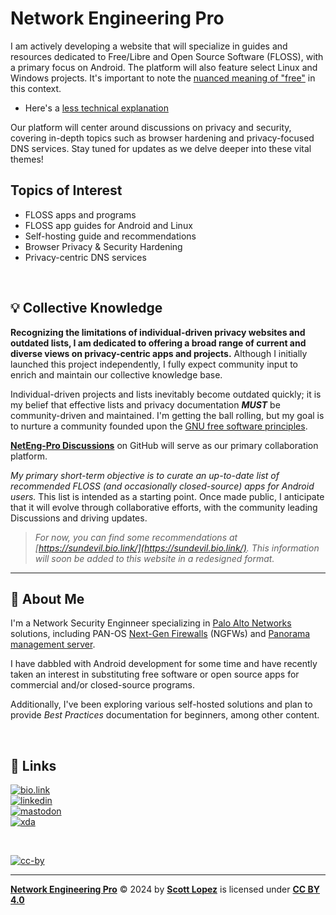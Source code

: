 
# Network Engineering Pro

I am actively developing a website that will specialize in guides and resources dedicated to Free/Libre and Open Source Software (FLOSS), with a primary focus on Android. The platform will also feature select Linux and Windows projects. It's important to note the [nuanced meaning of "free"](https://www.gnu.org/philosophy/free-sw.html) in this context.
 
* Here's a [less technical explanation](https://itsfoss.com/what-is-foss/#free-in-free-and-open-source-software-does-not-mean-free-of-cost)

Our platform will center around discussions on privacy and security, covering in-depth topics such as browser hardening and privacy-focused DNS services. Stay tuned for updates as we delve deeper into these vital themes!

## Topics of Interest
  * FLOSS apps and programs
  * FLOSS app guides for Android and Linux
  * Self-hosting guide and recommendations
  * Browser Privacy & Security Hardening
  * Privacy-centric DNS services

&NonBreakingSpace; <!-- space for clarity -->

## 💡 Collective Knowledge

**Recognizing the limitations of individual-driven privacy websites and outdated lists, I am dedicated to offering a broad range of current and diverse views on privacy-centric apps and projects.** Although I initially launched this project independently, I fully expect community input to enrich and maintain our collective knowledge base.

Individual-driven projects and lists inevitably become outdated quickly; it is my belief that effective lists and privacy documentation ***MUST*** be community-driven and maintained. I'm getting the ball rolling, but my goal is to nurture a community founded upon the [GNU free software principles](https://www.gnu.org/philosophy/free-sw.html).

**[NetEng-Pro Discussions](https://github.com/NetEng-Pro/neteng-pro.github.io/discussions)** on GitHub will serve as our primary collaboration platform.

*My primary short-term objective is to curate an up-to-date list of recommended FLOSS (and occasionally closed-source) apps for Android users.* This list is intended as a starting point. Once made public, I anticipate that it will evolve through collaborative efforts, with the community leading Discussions and driving updates.

> *For now, you can find some recommendations at [https://sundevil.bio.link/](https://sundevil.bio.link/). This information will soon be added to this website in a redesigned format.*

---
## 🚀 About Me
 
I'm a Network Security Enginneer specializing in [Palo Alto Networks](https://www.paloaltonetworks.com) solutions, including PAN-OS [Next-Gen Firewalls](https://docs.paloaltonetworks.com/pan-os) (NGFWs) and [Panorama management server](https://docs.paloaltonetworks.com/panorama).
 
I have dabbled with Android development for some time and have recently taken an interest in substituting free software or open source apps for commercial and/or closed-source programs.
  
Additionally, I've been exploring various self-hosted solutions and plan to provide *Best Practices* documentation for beginners, among other content.

&NonBreakingSpace; <!-- space for clarity -->

## 🔗 Links

[![bio.link](https://img.shields.io/badge/bio.link-000000%7D?style=for-the-badge&logo=biolink&logoColor=white)](https://scottlopez.bio.link/)<br>
[![linkedin](https://img.shields.io/badge/linkedin-0A66C2?style=for-the-badge&logo=linkedin&logoColor=white)](https://www.linkedin.com/in/scottlopez/)<br>
[![mastodon](https://img.shields.io/badge/Mastodon-6364FF?style=for-the-badge&logo=Mastodon&logoColor=white)](https://noc.social/@sundevil311)<br>
[![xda](https://img.shields.io/badge/xda%20developers-2DAAE9?style=for-the-badge&logo=xda-developers&logoColor=white)](https://xda.neteng.pro/)

&NonBreakingSpace; <!-- space for clarity -->

[![cc-by](https://forthebadge.com/images/badges/cc-by.png)](https://creativecommons.org/licenses/by/4.0/)

---
**[Network Engineering Pro](https://www.neteng.pro/)** &copy; 2024 by **[Scott Lopez](mailto:website@neteng.pro)** is licensed under **[CC BY 4.0](https://creativecommons.org/licenses/by/4.0/?ref=chooser-v1)**
